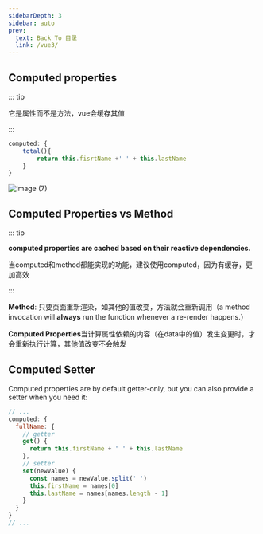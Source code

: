 ```yaml
---
sidebarDepth: 3
sidebar: auto
prev:
  text: Back To 目录
  link: /vue3/
---
```




## Computed properties

::: tip

它是属性而不是方法，vue会缓存其值

:::

```js
computed: {
	total(){
		return this.fisrtName +' ' + this.lastName
	}
}
```

![image (7)](https://gitee.com/q10viking/PictureRepos/raw/master/images//202112021900737.jpg)

## Computed Properties vs Method

::: tip

 **computed properties are cached based on their reactive dependencies.**

当computed和method都能实现的功能，建议使用computed，因为有缓存，更加高效 

:::

**Method**: 只要页面重新渲染，如其他的值改变，方法就会重新调用（a method invocation will **always** run the function whenever a re-render happens.）

<common-codepen-snippet title="computed-proterties1" slug="dyVoMVB" />

**Computed Properties**当计算属性依赖的内容（在data中的值）发生变更时，才会重新执行计算，其他值改变不会触发



<common-codepen-snippet title="computed-proterties-2" slug="oNGXxJN" />



## Computed Setter

Computed properties are by default getter-only, but you can also provide a setter when you need it:

```js
// ...
computed: {
  fullName: {
    // getter
    get() {
      return this.firstName + ' ' + this.lastName
    },
    // setter
    set(newValue) {
      const names = newValue.split(' ')
      this.firstName = names[0]
      this.lastName = names[names.length - 1]
    }
  }
}
// ...
```

